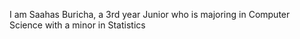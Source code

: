 I am Saahas Buricha, a 3rd year Junior who is majoring in Computer Science with a minor in Statistics
